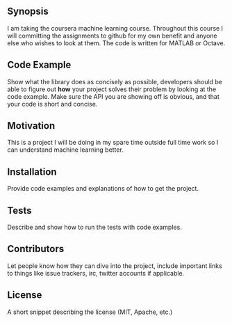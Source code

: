 ## Synopsis

I am taking the coursera machine learning course. Throughout this course I will committing the assignments to github for my own benefit and anyone else who wishes to look at them. The code is written for MATLAB or Octave.

## Code Example

Show what the library does as concisely as possible, developers should be able to figure out **how** your project solves their problem by looking at the code example. Make sure the API you are showing off is obvious, and that your code is short and concise.

## Motivation

This is a project I will be doing in my spare time outside full time work so I can understand machine learning better.

## Installation

Provide code examples and explanations of how to get the project.

## Tests

Describe and show how to run the tests with code examples.

## Contributors

Let people know how they can dive into the project, include important links to things like issue trackers, irc, twitter accounts if applicable.

## License

A short snippet describing the license (MIT, Apache, etc.)
